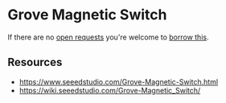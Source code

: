 # Grove Magnetic Switch
If there are no [open requests](../../../../issues?q=is%3Aissue+is%3Aopen+%22Grove+Magnetic+Switch%22+in%3Atitle) you're welcome to [borrow this](../../../../issues/new?title=Borrow+request+for+Grove+Magnetic+Switch&body=1+piece+of+%5Bthis%5D%28..%2Fblob%2Fmain%2F.%2FHardware%2FSensors%2FGrove_Magnetic_Switch.md%29+for+~2+weeks.).

## Resources
- https://www.seeedstudio.com/Grove-Magnetic-Switch.html
- https://wiki.seeedstudio.com/Grove-Magnetic_Switch/
